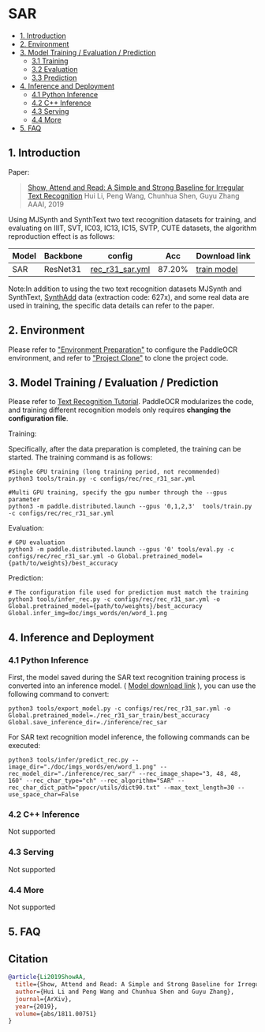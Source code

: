 # SAR

- [1. Introduction](#1)
- [2. Environment](#2)
- [3. Model Training / Evaluation / Prediction](#3)
    - [3.1 Training](#3-1)
    - [3.2 Evaluation](#3-2)
    - [3.3 Prediction](#3-3)
- [4. Inference and Deployment](#4)
    - [4.1 Python Inference](#4-1)
    - [4.2 C++ Inference](#4-2)
    - [4.3 Serving](#4-3)
    - [4.4 More](#4-4)
- [5. FAQ](#5)

<a name="1"></a>
## 1. Introduction

Paper:
> [Show, Attend and Read: A Simple and Strong Baseline for Irregular Text Recognition](https://arxiv.org/abs/1811.00751)
> Hui Li, Peng Wang, Chunhua Shen, Guyu Zhang
> AAAI, 2019

Using MJSynth and SynthText two text recognition datasets for training, and evaluating on IIIT, SVT, IC03, IC13, IC15, SVTP, CUTE datasets, the algorithm reproduction effect is as follows:

|Model|Backbone|config|Acc|Download link|
| --- | --- | --- | --- | --- |
|SAR|ResNet31|[rec_r31_sar.yml](../../configs/rec/rec_r31_sar.yml)|87.20%|[train model](https://paddleocr.bj.bcebos.com/dygraph_v2.1/rec/rec_r31_sar_train.tar)|

Note:In addition to using the two text recognition datasets MJSynth and SynthText, [SynthAdd](https://pan.baidu.com/share/init?surl=uV0LtoNmcxbO-0YA7Ch4dg) data (extraction code: 627x), and some real data are used in training, the specific data details can refer to the paper.

<a name="2"></a>
## 2. Environment
Please refer to ["Environment Preparation"](./environment_en.md) to configure the PaddleOCR environment, and refer to ["Project Clone"](./clone_en.md) to clone the project code.


<a name="3"></a>
## 3. Model Training / Evaluation / Prediction

Please refer to [Text Recognition Tutorial](./recognition_en.md). PaddleOCR modularizes the code, and training different recognition models only requires **changing the configuration file**.

Training:

Specifically, after the data preparation is completed, the training can be started. The training command is as follows:

```
#Single GPU training (long training period, not recommended)
python3 tools/train.py -c configs/rec/rec_r31_sar.yml

#Multi GPU training, specify the gpu number through the --gpus parameter
python3 -m paddle.distributed.launch --gpus '0,1,2,3'  tools/train.py -c configs/rec/rec_r31_sar.yml
```

Evaluation:

```
# GPU evaluation
python3 -m paddle.distributed.launch --gpus '0' tools/eval.py -c configs/rec/rec_r31_sar.yml -o Global.pretrained_model={path/to/weights}/best_accuracy
```

Prediction:

```
# The configuration file used for prediction must match the training
python3 tools/infer_rec.py -c configs/rec/rec_r31_sar.yml -o Global.pretrained_model={path/to/weights}/best_accuracy Global.infer_img=doc/imgs_words/en/word_1.png
```

<a name="4"></a>
## 4. Inference and Deployment

<a name="4-1"></a>
### 4.1 Python Inference
First, the model saved during the SAR text recognition training process is converted into an inference model. ( [Model download link](https://paddleocr.bj.bcebos.com/dygraph_v2.1/rec/rec_r31_sar_train.tar) ), you can use the following command to convert:

```
python3 tools/export_model.py -c configs/rec/rec_r31_sar.yml -o Global.pretrained_model=./rec_r31_sar_train/best_accuracy  Global.save_inference_dir=./inference/rec_sar
```

For SAR text recognition model inference, the following commands can be executed:

```
python3 tools/infer/predict_rec.py --image_dir="./doc/imgs_words/en/word_1.png" --rec_model_dir="./inference/rec_sar/" --rec_image_shape="3, 48, 48, 160" --rec_char_type="ch" --rec_algorithm="SAR" --rec_char_dict_path="ppocr/utils/dict90.txt" --max_text_length=30 --use_space_char=False
```

<a name="4-2"></a>
### 4.2 C++ Inference

Not supported

<a name="4-3"></a>
### 4.3 Serving

Not supported

<a name="4-4"></a>
### 4.4 More

Not supported

<a name="5"></a>
## 5. FAQ


## Citation

```bibtex
@article{Li2019ShowAA,
  title={Show, Attend and Read: A Simple and Strong Baseline for Irregular Text Recognition},
  author={Hui Li and Peng Wang and Chunhua Shen and Guyu Zhang},
  journal={ArXiv},
  year={2019},
  volume={abs/1811.00751}
}
```
